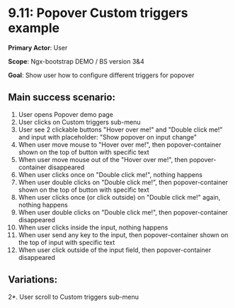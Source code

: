 9.11: Popover Custom triggers example
=====================================
**Primary Actor**: User

**Scope**: Ngx-bootstrap DEMO / BS version 3&4

**Goal**: Show user how to configure different triggers for popover

Main success scenario:
----------------------
1. User opens Popover demo page
2. User clicks on Custom triggers sub-menu
3. User see 2 clickable buttons "Hover over me!" and "Double click me!" and input with placeholder: "Show popover on input change"
4. When user move mouse to "Hover over me!", then popover-container shown on the top of button with specific text
5. When user move mouse out of the "Hover over me!", then popover-container disappeared
6. When user clicks once on "Double click me!", nothing happens
7. When user double clicks on "Double click me!", then popover-container shown on the top of button with specific text
8. When user clicks once (or click outside) on "Double click me!" again, nothing happens
9. When user double clicks on "Double click me!", then popover-container disappeared
10. When user clicks inside the input, nothing happens
11. When user send any key to the input, then popover-container shown on the top of input with specific text
12. When user click outside of the input field, then popover-container disappeared

Variations:
-----------
2*. User scroll to Custom triggers sub-menu
